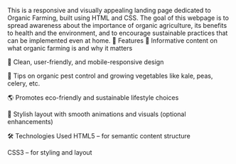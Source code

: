 This is a responsive and visually appealing landing page dedicated to Organic Farming, built using HTML and CSS. The goal of this webpage is to spread awareness about the importance of organic agriculture, its benefits to health and the environment, and to encourage sustainable practices that can be implemented even at home. 🚜 Features 💚 Informative content on what organic farming is and why it matters

🌿 Clean, user-friendly, and mobile-responsive design

🐞 Tips on organic pest control and growing vegetables like kale, peas, celery, etc.

🌎 Promotes eco-friendly and sustainable lifestyle choices

🎨 Stylish layout with smooth animations and visuals (optional enhancements)

🛠️ Technologies Used HTML5 – for semantic content structure

CSS3 – for styling and layout
